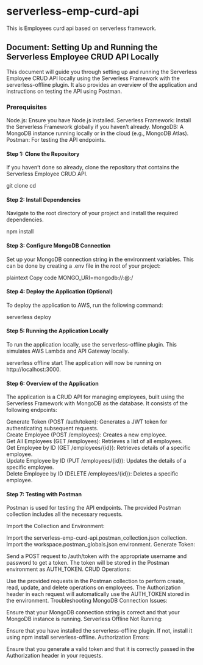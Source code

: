 # serverless-emp-curd-api
This is Employees curd api based on serverless framework. 
## Document: Setting Up and Running the Serverless Employee CRUD API Locally
This document will guide you through setting up and running the Serverless Employee CRUD API locally using the Serverless Framework with the serverless-offline plugin. It also provides an overview of the application and instructions on testing the API using Postman.

### Prerequisites
Node.js: Ensure you have Node.js installed.
Serverless Framework: Install the Serverless Framework globally if you haven’t already.
MongoDB: A MongoDB instance running locally or in the cloud (e.g., MongoDB Atlas).
Postman: For testing the API endpoints.
#### Step 1: Clone the Repository
If you haven’t done so already, clone the repository that contains the Serverless Employee CRUD API.

git clone <repository-url>
cd <repository-directory>
#### Step 2: Install Dependencies
Navigate to the root directory of your project and install the required dependencies.

npm install
#### Step 3: Configure MongoDB Connection
Set up your MongoDB connection string in the environment variables. This can be done by creating a .env file in the root of your project:

plaintext
Copy code
MONGO_URI=mongodb://<username>:<password>@<host>:<port>/<database-name>
#### Step 4: Deploy the Application (Optional)
To deploy the application to AWS, run the following command:

serverless deploy
#### Step 5: Running the Application Locally
To run the application locally, use the serverless-offline plugin. This simulates AWS Lambda and API Gateway locally.

serverless offline start
The application will now be running on http://localhost:3000.

#### Step 6: Overview of the Application<br/>
The application is a CRUD API for managing employees, built using the Serverless Framework with MongoDB as the database. It consists of the following endpoints:<br/>

Generate Token (POST /auth/token): Generates a JWT token for authenticating subsequent requests. <br/> 
Create Employee (POST /employees): Creates a new employee.<br/>
Get All Employees (GET /employees): Retrieves a list of all employees.<br/>
Get Employee by ID (GET /employees/{id}): Retrieves details of a specific employee.<br/>
Update Employee by ID (PUT /employees/{id}): Updates the details of a specific employee.<br/>
Delete Employee by ID (DELETE /employees/{id}): Deletes a specific employee.<br/>

#### Step 7: Testing with Postman<br/>
Postman is used for testing the API endpoints. The provided Postman collection includes all the necessary requests.

Import the Collection and Environment:

Import the serverless-emp-curd-api.postman_collection.json collection.
Import the workspace.postman_globals.json environment.
Generate Token:

Send a POST request to /auth/token with the appropriate username and password to get a token.
The token will be stored in the Postman environment as AUTH_TOKEN.
CRUD Operations:

Use the provided requests in the Postman collection to perform create, read, update, and delete operations on employees.
The Authorization header in each request will automatically use the AUTH_TOKEN stored in the environment.
Troubleshooting
MongoDB Connection Issues:

Ensure that your MongoDB connection string is correct and that your MongoDB instance is running.
Serverless Offline Not Running:

Ensure that you have installed the serverless-offline plugin. If not, install it using npm install serverless-offline.
Authorization Errors:

Ensure that you generate a valid token and that it is correctly passed in the Authorization header in your requests.
